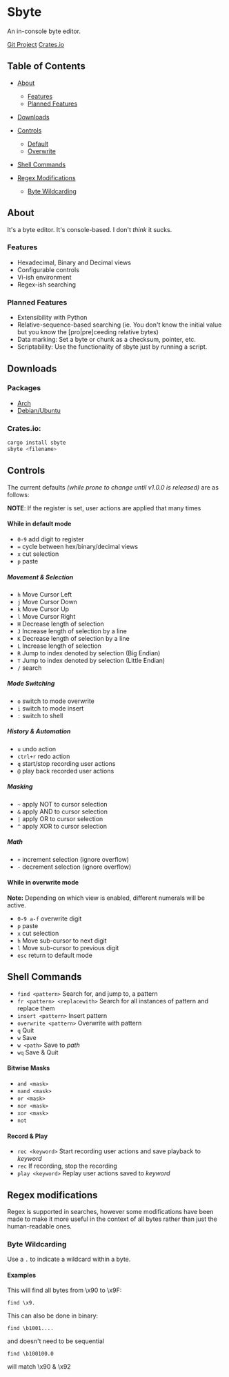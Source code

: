 # Sbyte
An in-console byte editor.

[Git Project](/project/sbyte)
[Crates.io](https://crates.io/crates/sbyte)

## Table of Contents
- [About](#abt)
    - [Features](#abt_a)
    - [Planned Features](#abt_b)
- [Downloads](#dls)

- [Controls](#ctrls)
    - [Default](#ctrls_a)
    - [Overwrite](#ctrls_b)
- [Shell Commands](#shell)
- [Regex Modifications](#rgx)
    - [Byte Wildcarding](#rgx_a)


<a name="abt"></a>
## About
It's a byte editor. It's console-based. I don't *think* it sucks.

<a name="abt_a"></a>
### Features
- Hexadecimal, Binary and Decimal views
- Configurable controls
- Vi-ish environment
- Regex-ish searching


<a name="abt_b"></a>
### Planned Features
- Extensibility with Python
- Relative-sequence-based searching (ie. You don't know the initial value but you know the [pro|pre]ceeding relative bytes)
- Data marking: Set a byte or chunk as a checksum, pointer, etc.
- Scriptability: Use the functionality of sbyte just by running a script.

<a name="dls"></a>
## Downloads
### Packages
- [Arch](https://github.com/quintinfsmith/sbyte/releases/download/v0.1.0/sbyte-0.1.0.tar.gz)
- [Debian/Ubuntu](https://github.com/quintinfsmith/sbyte/releases/download/v0.1.0/sbyte-0.1.0.deb)

### Crates.io:
```bash
cargo install sbyte
sbyte <filename>
```

<a name="ctrls"></a>
## Controls
The current defaults *(while prone to change until v1.0.0 is released)* are as follows:

**NOTE**: If the register is set, user actions are applied that many times
#### While in default mode
<a name="ctrls_a"></a>
- `0-9` add digit to register
- `=` cycle between hex/binary/decimal views
- `x` cut selection
- `p` paste
##### Movement & Selection
- `h` Move Cursor Left
- `j` Move Cursor Down
- `k` Move Cursor Up
- `l` Move Cursor Right
- `H` Decrease length of selection
- `J` Increase length of selection by a line
- `K` Decrease length of selection by a line
- `L` Increase length of selection
- `R` Jump to index denoted by selection (Big Endian)
- `T` Jump to index denoted by selection (Little Endian)
- `/` search

##### Mode Switching
- `o` switch to mode overwrite
- `i` switch to mode insert
- `:` switch to shell

##### History & Automation
- `u` undo action
- `ctrl+r` redo action
- `q` start/stop recording user actions
- `@` play back recorded user actions

##### Masking
- `~` apply NOT to cursor selection
- `&` apply AND to cursor selection
- `|` apply OR to cursor selection
- `^` apply XOR to cursor selection

##### Math
- `+` increment selection (ignore overflow)
- `-` decrement selection (ignore overflow)

#### While in overwrite mode
<a name="ctrls_b"></a>
**Note:** Depending on which view is enabled, different numerals will be active.
- `0-9 a-f` overwrite digit
- `p` paste
- `x` cut selection
- `h` Move sub-cursor to next digit
- `l` Move sub-cursor to previous digit
- `esc` return to default mode

<a name="shell"></a>
## Shell Commands
- `find <pattern>` Search for, and jump to, a pattern
- `fr <pattern> <replacewith>` Search for all instances of pattern and replace them
- `insert <pattern>` Insert pattern
- `overwrite <pattern>` Overwrite with pattern
- `q` Quit
- `w` Save
- `w <path>` Save to *path*
- `wq` Save & Quit

#### Bitwise Masks
- `and <mask>`
- `nand <mask>`
- `or <mask>`
- `nor <mask>`
- `xor <mask>`
- `not`

#### Record & Play
- `rec <keyword>` Start recording user actions and save playback to *keyword*
- `rec` If recording, stop the recording
- `play <keyword>` Replay user actions saved to *keyword*


<a name="rgx"></a>
## Regex modifications
Regex is supported in searches, however some modifications have been made to make it more useful in the context of all bytes rather than just the human-readable ones.
<a name="rgx_a"></a>
### Byte Wildcarding
Use a `.` to indicate a wildcard within a byte.

#### Examples
This will find all bytes from \x90 to \x9F:
```
find \x9.
```

This can also be done in binary:
```
find \b1001....
```
and doesn't need to be sequential
```
find \b100100.0
```
will match \x90 & \x92

